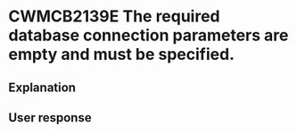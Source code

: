 # CWMCB2139E The required database connection parameters are empty and must be specified.

## Explanation

## User response